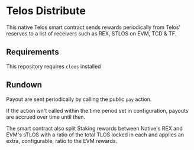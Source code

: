# Telos Distribute

This native Telos smart contract sends rewards periodically from Telos' reserves to a list of receivers such as REX, STLOS on EVM, TCD & TF.

## Requirements

This repository requires `cleos` installed

## Rundown

Payout are sent periodically by calling the public `pay` action.

If the action isn't called within the time period set in configuration, payouts are accrued over time until then. 

The smart contract also split Staking rewards between Native's REX and EVM's sTLOS with a ratio of the total TLOS locked in each and applies an extra, configurable, ratio to the EVM rewards.
